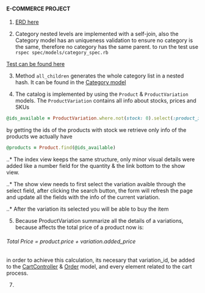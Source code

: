#### E-COMMERCE PROJECT

1. [ERD here](../tree/db-redef/erd.pdf)

2. Category nested levels are implemented with a self-join, also the Category model has an uniqueness validation to ensure no category is the same, therefore no category has the same parent.
to run the test use `rspec spec/models/category_spec.rb`

[Test can be found here](..tree/db-redef/spec/models/category_spec.rb)

3. Method `all_children` generates the whole category list in a nested hash. It can be found in the [Category model](..tree/db-redef/app/models/category.rb)

4. The catalog is implemented by using the `Product` & `ProductVariation` models. The `ProductVariation` contains all info about stocks, prices and SKUs

```ruby
@ids_available = ProductVariation.where.not(stock: 0).select(:product_id).distinct.pluck(:product_id)
```

by getting the ids of the products with stock we retrieve only info of the products we actually have

```ruby
@products = Product.find(@ids_available)
```

..* The index view keeps the same structure, only minor visual details were added like a number field for the quantity & the link bottom to the show view.

..* The show view needs to first select the variation avaible through the select field, after clicking the search button, the form will refresh the page and update all the fields with the info of the current variation.

..* After the variation its selected you will be able to buy the item

5. Because ProductVariation summarize all the details of a variations, because affects the total price of a product now is:

###### Total Price = product.price + variation.added_price

in order to achieve this calculation, its necesary that variation_id, be added to the [CartController](..tree/db-redef/app/controllers/carts_controller.rb) & [Order](..tree/db-redef/app/models/order.rb) model, and every element related to the cart process.

7. 